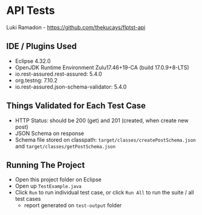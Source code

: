 # API Tests
Luki Ramadon - https://github.com/thekucays/flptst-api

## IDE / Plugins Used
- Eclipse 4.32.0
- OpenJDK Runtime Environment Zulu17.46+19-CA (build 17.0.9+8-LTS)
- io.rest-assured.rest-assured: 5.4.0
- org.testng: 7.10.2
- io.rest-assured.json-schema-validator: 5.4.0



## Things Validated for Each Test Case
- HTTP Status: should be 200 (get) and 201 (created, when create new post)
- JSON Schema on response
- Schema file stored on classpath: `target/classes/createPostSchema.json` and `target/classes/getPostSchema.json`

## Running The Project 
- Open this project folder on Eclipse 
- Open up `TestExample.java`
- Click `Run` to run individual test case, or click `Run All` to run the suite / all test cases
  - report generated on `test-output` folder 